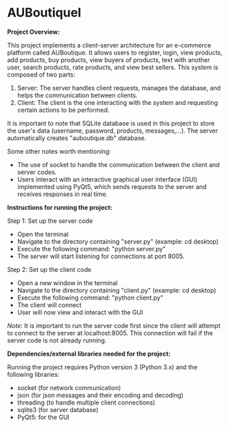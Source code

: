 # AUBoutiqueI

**Project Overview:**

This project implements a client-server architecture for an e-commerce platform called AUBoutique. It allows users to register, login, view products, add products, buy products, view buyers of products, text with another user, search products, rate products, and view best sellers. This system is composed of two parts: 
1. Server: The server handles client requests, manages the database, and helps the communication between clients. 
2. Client: The client is the one interacting with the system and requesting certain actions to be performed. 

It is important to note that SQLite database is used in this project to store the user's data (username, password, products, messages,...). The server automatically creates "auboutique.db" database. 

Some other notes worth mentioning: 
- The use of socket to handle the communication between the client and server codes.
- Users interact with an interactive graphical user interface (GUI) implemented using PyQt5, which sends requests to the server and receives responses in real time.


**Instructions for running the project:**

Step 1: Set up the server code 
  - Open the terminal
  - Navigate to the directory containing "server.py" (example: cd desktop)
  - Execute the following command: "python server.py"
  - The server will start listening for connections at port 8005.

Step 2: Set up the client code
  - Open a new window in the terminal
  - Navigate to the directory containing "client.py" (example: cd desktop)
  - Execute the following command: "python client.py"
  - The client will connect
  - User will now view and interact with the GUI 

*Note:* It is important to run the server code first since the client will attempt to connect to the server at localhost:8005. This connection will fail if the server code is not already running.


**Dependencies/external libraries needed for the project:** 

Running the project requires Python version 3 (Python 3.x) and the following libraries: 
  - socket (for network communication) 
  - json (for json messages and their encoding and decoding) 
  - threading (to handle multiple client connections)
  - sqlite3 (for server database)
  - PyQt5: for the GUI
